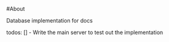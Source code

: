 #About

Database implementation for docs

todos:
[] - Write the main server to test out the implementation
